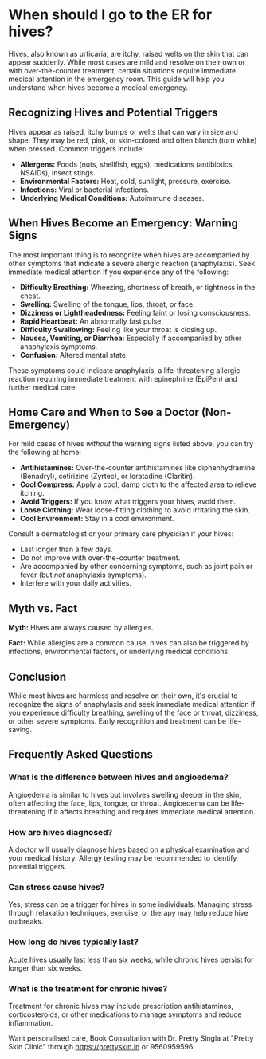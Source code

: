# When should I go to the ER for hives?

Hives, also known as urticaria, are itchy, raised welts on the skin that can appear suddenly. While most cases are mild and resolve on their own or with over-the-counter treatment, certain situations require immediate medical attention in the emergency room. This guide will help you understand when hives become a medical emergency.

## Recognizing Hives and Potential Triggers

Hives appear as raised, itchy bumps or welts that can vary in size and shape. They may be red, pink, or skin-colored and often blanch (turn white) when pressed. Common triggers include:

*   **Allergens:** Foods (nuts, shellfish, eggs), medications (antibiotics, NSAIDs), insect stings.
*   **Environmental Factors:** Heat, cold, sunlight, pressure, exercise.
*   **Infections:** Viral or bacterial infections.
*   **Underlying Medical Conditions:** Autoimmune diseases.

## When Hives Become an Emergency: Warning Signs

The most important thing is to recognize when hives are accompanied by other symptoms that indicate a severe allergic reaction (anaphylaxis). Seek immediate medical attention if you experience any of the following:

*   **Difficulty Breathing:** Wheezing, shortness of breath, or tightness in the chest.
*   **Swelling:** Swelling of the tongue, lips, throat, or face.
*   **Dizziness or Lightheadedness:** Feeling faint or losing consciousness.
*   **Rapid Heartbeat:** An abnormally fast pulse.
*   **Difficulty Swallowing:** Feeling like your throat is closing up.
*   **Nausea, Vomiting, or Diarrhea:** Especially if accompanied by other anaphylaxis symptoms.
*   **Confusion:** Altered mental state.

These symptoms could indicate anaphylaxis, a life-threatening allergic reaction requiring immediate treatment with epinephrine (EpiPen) and further medical care.

## Home Care and When to See a Doctor (Non-Emergency)

For mild cases of hives *without* the warning signs listed above, you can try the following at home:

*   **Antihistamines:** Over-the-counter antihistamines like diphenhydramine (Benadryl), cetirizine (Zyrtec), or loratadine (Claritin).
*   **Cool Compress:** Apply a cool, damp cloth to the affected area to relieve itching.
*   **Avoid Triggers:** If you know what triggers your hives, avoid them.
*   **Loose Clothing:** Wear loose-fitting clothing to avoid irritating the skin.
*   **Cool Environment:** Stay in a cool environment.

Consult a dermatologist or your primary care physician if your hives:

*   Last longer than a few days.
*   Do not improve with over-the-counter treatment.
*   Are accompanied by other concerning symptoms, such as joint pain or fever (but *not* anaphylaxis symptoms).
*   Interfere with your daily activities.

## Myth vs. Fact

**Myth:** Hives are always caused by allergies.

**Fact:** While allergies are a common cause, hives can also be triggered by infections, environmental factors, or underlying medical conditions.

## Conclusion

While most hives are harmless and resolve on their own, it's crucial to recognize the signs of anaphylaxis and seek immediate medical attention if you experience difficulty breathing, swelling of the face or throat, dizziness, or other severe symptoms. Early recognition and treatment can be life-saving.

## Frequently Asked Questions

### What is the difference between hives and angioedema?
Angioedema is similar to hives but involves swelling deeper in the skin, often affecting the face, lips, tongue, or throat. Angioedema can be life-threatening if it affects breathing and requires immediate medical attention.

### How are hives diagnosed?
A doctor will usually diagnose hives based on a physical examination and your medical history. Allergy testing may be recommended to identify potential triggers.

### Can stress cause hives?
Yes, stress can be a trigger for hives in some individuals. Managing stress through relaxation techniques, exercise, or therapy may help reduce hive outbreaks.

### How long do hives typically last?
Acute hives usually last less than six weeks, while chronic hives persist for longer than six weeks.

### What is the treatment for chronic hives?
Treatment for chronic hives may include prescription antihistamines, corticosteroids, or other medications to manage symptoms and reduce inflammation.

Want personalised care, Book Consultation with Dr. Pretty Singla at "Pretty Skin Clinic" through https://prettyskin.in or 9560959596
